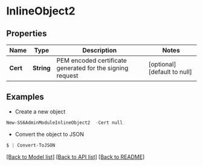 # InlineObject2
## Properties

Name | Type | Description | Notes
------------ | ------------- | ------------- | -------------
**Cert** | **String** | PEM encoded certificate generated for the signing request | [optional] [default to null]

## Examples

- Create a new object
```powershell
New-SS6AdminModuleInlineObject2  -Cert null
```

- Convert the object to JSON
```powershell
$ | Convert-ToJSON
```


[[Back to Model list]](../README.md#documentation-for-models) [[Back to API list]](../README.md#documentation-for-api-endpoints) [[Back to README]](../README.md)

